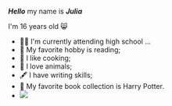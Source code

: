 **_Hello_** my name is **_Julia_**

I'm 16 years old 😸
- 👩‍🎓 I'm currently attending high school ...
- 📖 My favorite hobby is reading;
- 🍰 I like cooking;
- 🐴 I love animals;
- 🖋️ I have writing skills;
- 🧹 My favorite book collection is Harry Potter.
- ![](https://media1.tenor.com/m/RHGBEdHkYBQAAAAC/hermione-granger.gif)
